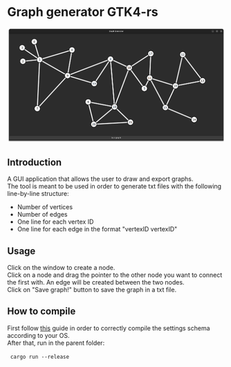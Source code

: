 # Graph generator GTK4-rs
![App preview](./images/window.png)

## Introduction
A GUI application that allows the user to draw and export graphs.<br>
The tool is meant to be used in order to generate txt files with the following line-by-line structure:
 - Number of vertices
 - Number of edges
 - One line for each vertex ID
 - One line for each edge in the format "vertexID vertexID"

## Usage
Click on the window to create a node.<br>
Click on a node and drag the pointer to the other node you want to connect the first with. An edge will be created between the two nodes.<br>
Click on "Save graph!" button to save the graph in a txt file.

## How to compile
First follow [this](https://gtk-rs.org/gtk4-rs/stable/latest/book/settings.html) guide in order to correctly compile the settings schema according to your OS.<br>
After that, run in the parent folder:

``` cargo run --release``` 